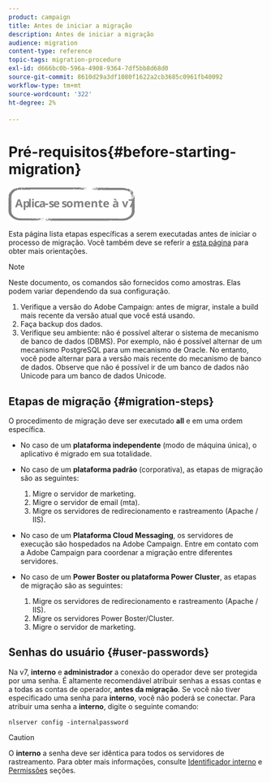 ```yaml
---
product: campaign
title: Antes de iniciar a migração
description: Antes de iniciar a migração
audience: migration
content-type: reference
topic-tags: migration-procedure
exl-id: d666bc0b-596a-4908-9364-7df5bb8d68d0
source-git-commit: 8610d29a3df1080f1622a2cb3685c0961fb40092
workflow-type: tm+mt
source-wordcount: '322'
ht-degree: 2%

---
```


# Pré-requisitos{#before-starting-migration}

![](../../assets/v7-only.svg)

Esta página lista etapas específicas a serem executadas antes de iniciar o processo de migração. Você também deve se referir a [esta página](about-migration.md) para obter mais orientações.

>[!NOTE]
>
>Neste documento, os comandos são fornecidos como amostras. Elas podem variar dependendo da sua configuração.

1. Verifique a versão do Adobe Campaign: antes de migrar, instale a build mais recente da versão atual que você está usando.
1. Faça backup dos dados.
1. Verifique seu ambiente: não é possível alterar o sistema de mecanismo de banco de dados (DBMS). Por exemplo, não é possível alternar de um mecanismo PostgreSQL para um mecanismo de Oracle. No entanto, você pode alternar para a versão mais recente do mecanismo de banco de dados. Observe que não é possível ir de um banco de dados não Unicode para um banco de dados Unicode.

## Etapas de migração {#migration-steps}

O procedimento de migração deve ser executado **all** e em uma ordem específica.

* No caso de um **plataforma independente** (modo de máquina única), o aplicativo é migrado em sua totalidade.
* No caso de um **plataforma padrão** (corporativa), as etapas de migração são as seguintes:

   1. Migre o servidor de marketing.
   1. Migre o servidor de email (mta).
   1. Migre os servidores de redirecionamento e rastreamento (Apache / IIS).

* No caso de um **Plataforma Cloud Messaging**, os servidores de execução são hospedados na Adobe Campaign. Entre em contato com a Adobe Campaign para coordenar a migração entre diferentes servidores.
* No caso de um **Power Boster ou plataforma Power Cluster**, as etapas de migração são as seguintes:

   1. Migre os servidores de redirecionamento e rastreamento (Apache / IIS).
   1. Migre os servidores Power Boster/Cluster.
   1. Migre o servidor de marketing.

## Senhas do usuário {#user-passwords}

Na v7, **interno** e **administrador** a conexão do operador deve ser protegida por uma senha. É altamente recomendável atribuir senhas a essas contas e a todas as contas de operador, **antes da migração**. Se você não tiver especificado uma senha para **interno**, você não poderá se conectar. Para atribuir uma senha a **interno**, digite o seguinte comando:

```
nlserver config -internalpassword
```

>[!CAUTION]
>
>O **interno** a senha deve ser idêntica para todos os servidores de rastreamento. Para obter mais informações, consulte [Identificador interno](../../installation/using/configuring-campaign-server.md#internal-identifier) e [Permissões](../../platform/using/access-management.md) seções.

